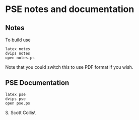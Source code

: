 # PSE notes and documentation

## Notes

To build use

    latex notes
    dvips notes
    open notes.ps

Note that you could switch this to use PDF format if you wish.

## PSE Documentation

    latex pse
    dvips pse
    open pse.ps

S. Scott Collis\
